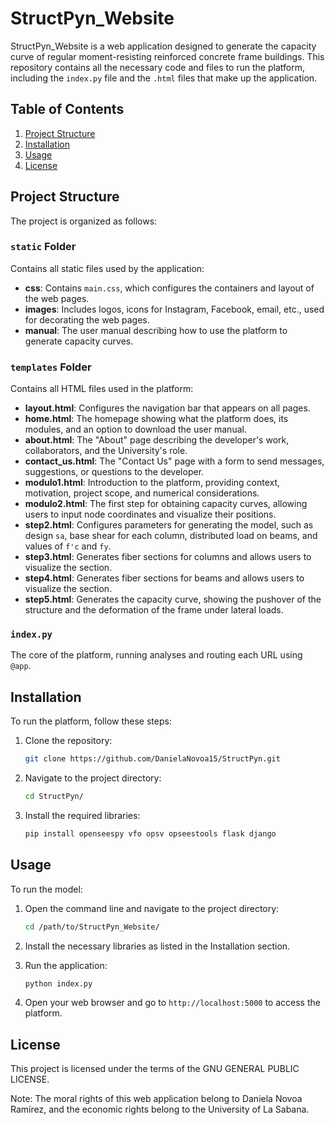 # StructPyn_Website

StructPyn_Website is a web application designed to generate the capacity curve of regular moment-resisting reinforced concrete frame buildings. This repository contains all the necessary code and files to run the platform, including the `index.py` file and the `.html` files that make up the application.

## Table of Contents

1. [Project Structure](#project-structure)
2. [Installation](#installation)
3. [Usage](#usage)
4. [License](#license)

## Project Structure

The project is organized as follows:

### `static` Folder
Contains all static files used by the application:
- **css**: Contains `main.css`, which configures the containers and layout of the web pages.
- **images**: Includes logos, icons for Instagram, Facebook, email, etc., used for decorating the web pages.
- **manual**: The user manual describing how to use the platform to generate capacity curves.

### `templates` Folder
Contains all HTML files used in the platform:
- **layout.html**: Configures the navigation bar that appears on all pages.
- **home.html**: The homepage showing what the platform does, its modules, and an option to download the user manual.
- **about.html**: The "About" page describing the developer's work, collaborators, and the University's role.
- **contact_us.html**: The "Contact Us" page with a form to send messages, suggestions, or questions to the developer.
- **modulo1.html**: Introduction to the platform, providing context, motivation, project scope, and numerical considerations.
- **modulo2.html**: The first step for obtaining capacity curves, allowing users to input node coordinates and visualize their positions.
- **step2.html**: Configures parameters for generating the model, such as design `sa`, base shear for each column, distributed load on beams, and values of `f'c` and `fy`.
- **step3.html**: Generates fiber sections for columns and allows users to visualize the section.
- **step4.html**: Generates fiber sections for beams and allows users to visualize the section.
- **step5.html**: Generates the capacity curve, showing the pushover of the structure and the deformation of the frame under lateral loads.

### `index.py`
The core of the platform, running analyses and routing each URL using `@app`.

## Installation

To run the platform, follow these steps:

1. Clone the repository:
    ```sh
    git clone https://github.com/DanielaNovoa15/StructPyn.git
    ```

2. Navigate to the project directory:
    ```sh
    cd StructPyn/
    ```

3. Install the required libraries:
    ```sh
    pip install openseespy vfo opsv opseestools flask django
    ```

## Usage

To run the model:

1. Open the command line and navigate to the project directory:
    ```sh
    cd /path/to/StructPyn_Website/
    ```

2. Install the necessary libraries as listed in the Installation section.

3. Run the application:
    ```sh
    python index.py
    ```

4. Open your web browser and go to `http://localhost:5000` to access the platform.

## License

This project is licensed under the terms of the GNU GENERAL PUBLIC LICENSE.

Note: The moral rights of this web application belong to Daniela Novoa Ramírez, and the economic rights belong to the University of La Sabana.
